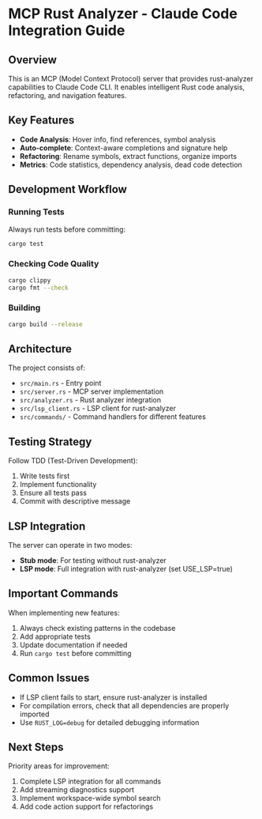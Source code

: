 # MCP Rust Analyzer - Claude Code Integration Guide

## Overview

This is an MCP (Model Context Protocol) server that provides rust-analyzer capabilities to Claude Code CLI. It enables intelligent Rust code analysis, refactoring, and navigation features.

## Key Features

- **Code Analysis**: Hover info, find references, symbol analysis
- **Auto-complete**: Context-aware completions and signature help  
- **Refactoring**: Rename symbols, extract functions, organize imports
- **Metrics**: Code statistics, dependency analysis, dead code detection

## Development Workflow

### Running Tests
Always run tests before committing:
```bash
cargo test
```

### Checking Code Quality
```bash
cargo clippy
cargo fmt --check
```

### Building
```bash
cargo build --release
```

## Architecture

The project consists of:
- `src/main.rs` - Entry point
- `src/server.rs` - MCP server implementation
- `src/analyzer.rs` - Rust analyzer integration
- `src/lsp_client.rs` - LSP client for rust-analyzer
- `src/commands/` - Command handlers for different features

## Testing Strategy

Follow TDD (Test-Driven Development):
1. Write tests first
2. Implement functionality
3. Ensure all tests pass
4. Commit with descriptive message

## LSP Integration

The server can operate in two modes:
- **Stub mode**: For testing without rust-analyzer
- **LSP mode**: Full integration with rust-analyzer (set USE_LSP=true)

## Important Commands

When implementing new features:
1. Always check existing patterns in the codebase
2. Add appropriate tests
3. Update documentation if needed
4. Run `cargo test` before committing

## Common Issues

- If LSP client fails to start, ensure rust-analyzer is installed
- For compilation errors, check that all dependencies are properly imported
- Use `RUST_LOG=debug` for detailed debugging information

## Next Steps

Priority areas for improvement:
1. Complete LSP integration for all commands
2. Add streaming diagnostics support
3. Implement workspace-wide symbol search
4. Add code action support for refactorings